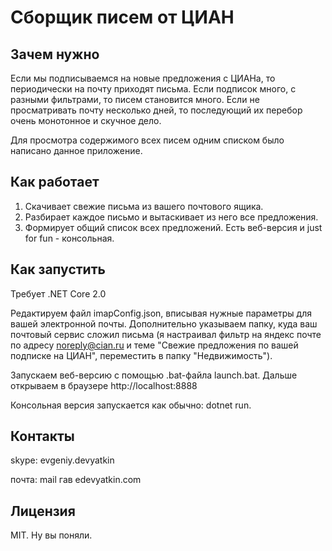 # Сборщик писем от ЦИАН
## Зачем нужно
Если мы подписываемся на новые предложения с ЦИАНа, то периодически на почту приходят письма. Если подписок много, с разными фильтрами, то писем становится много. Если не просматривать почту несколько дней, то последующий их перебор очень монотонное и скучное дело. 

Для просмотра содержимого всех писем одним списком было написано данное приложение.
## Как работает
1. Скачивает свежие письма из вашего почтового ящика.
2. Разбирает каждое письмо и вытаскивает из него все предложения.
3. Формирует общий список всех предложений.
Есть веб-версия и just for fun - консольная.
## Как запустить
Требует .NET Core 2.0

Редактируем файл imapConfig.json, вписывая нужные параметры для вашей электронной почты. Дополнительно указываем папку, куда ваш почтовый сервис сложил письма (я настраивал фильтр на яндекс почте по адресу noreply@cian.ru и теме "Свежие предложения по вашей подписке на ЦИАН", переместить в папку "Недвижимость").

Запускаем веб-версию с помощью .bat-файла launch.bat.
Дальше открываем в браузере http://localhost:8888

Консольная версия запускается как обычно: dotnet run.

## Контакты
skype: evgeniy.devyatkin

почта: mail гав edevyatkin.com

## Лицензия 
MIT. Ну вы поняли.
